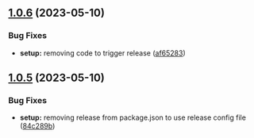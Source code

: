 ## [1.0.6](https://github.com/jdietrichdev/simple-package/compare/v1.0.5...v1.0.6) (2023-05-10)


### Bug Fixes

* **setup:** removing code to trigger release ([af65283](https://github.com/jdietrichdev/simple-package/commit/af652831ccfda6e015070bf18ff0d3d02ab184b5))

## [1.0.5](https://github.com/jdietrichdev/simple-package/compare/v1.0.4...v1.0.5) (2023-05-10)


### Bug Fixes

* **setup:** removing release from package.json to use release config file ([84c289b](https://github.com/jdietrichdev/simple-package/commit/84c289b3e640d08dafc135cdaadf0d024c7d8c2c))
